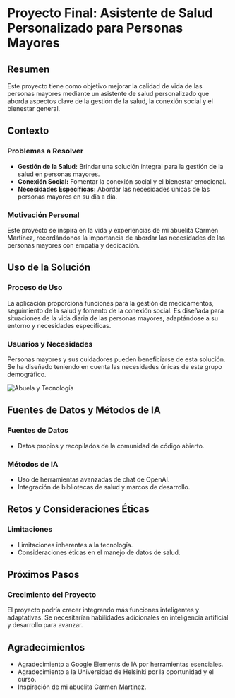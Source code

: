 # Proyecto Final: Asistente de Salud Personalizado para Personas Mayores

## Resumen

Este proyecto tiene como objetivo mejorar la calidad de vida de las personas mayores mediante un asistente de salud personalizado que aborda aspectos clave de la gestión de la salud, la conexión social y el bienestar general.

## Contexto

### Problemas a Resolver

* **Gestión de la Salud:** Brindar una solución integral para la gestión de la salud en personas mayores.
* **Conexión Social:** Fomentar la conexión social y el bienestar emocional.
* **Necesidades Específicas:** Abordar las necesidades únicas de las personas mayores en su día a día.

### Motivación Personal

Este proyecto se inspira en la vida y experiencias de mi abuelita Carmen Martinez, recordándonos la importancia de abordar las necesidades de las personas mayores con empatía y dedicación.

## Uso de la Solución

### Proceso de Uso

La aplicación proporciona funciones para la gestión de medicamentos, seguimiento de la salud y fomento de la conexión social. Es diseñada para situaciones de la vida diaria de las personas mayores, adaptándose a su entorno y necesidades específicas.

### Usuarios y Necesidades

Personas mayores y sus cuidadores pueden beneficiarse de esta solución. Se ha diseñado teniendo en cuenta las necesidades únicas de este grupo demográfico.

![Abuela y Tecnología]([URL_DE_LA_IMAGEN](https://cdn.elobservador.com.uy/adjuntos/184/imagenes/000/312/0000312448.jpg)) <!-- Reemplazar con la URL de la imagen relevante -->

## Fuentes de Datos y Métodos de IA

### Fuentes de Datos

* Datos propios y recopilados de la comunidad de código abierto.

### Métodos de IA

* Uso de herramientas avanzadas de chat de OpenAI.
* Integración de bibliotecas de salud y marcos de desarrollo.

## Retos y Consideraciones Éticas

### Limitaciones

* Limitaciones inherentes a la tecnología.
* Consideraciones éticas en el manejo de datos de salud.

## Próximos Pasos

### Crecimiento del Proyecto

El proyecto podría crecer integrando más funciones inteligentes y adaptativas. Se necesitarían habilidades adicionales en inteligencia artificial y desarrollo para avanzar.

## Agradecimientos

* Agradecimiento a Google Elements de IA por herramientas esenciales.
* Agradecimiento a la Universidad de Helsinki por la oportunidad y el curso.
* Inspiración de mi abuelita Carmen Martinez.
